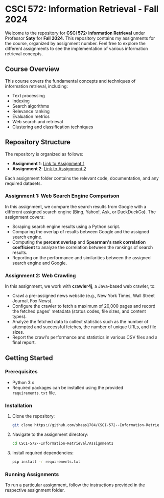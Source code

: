 # CSCI 572: Information Retrieval - Fall 2024

Welcome to the repository for **CSCI 572: Information Retrieval** under Professor **Saty** for **Fall 2024**. This repository contains my assignments for the course, organized by assignment number. Feel free to explore the different assignments to see the implementation of various information retrieval concepts.

## Course Overview

This course covers the fundamental concepts and techniques of information retrieval, including:

- Text processing
- Indexing
- Search algorithms
- Relevance ranking
- Evaluation metrics
- Web search and retrieval
- Clustering and classification techniques

## Repository Structure

The repository is organized as follows:

- **Assignment 1**: [Link to Assignment 1](Assignment%201/)
- **Assignment 2**: [Link to Assignment 2](Assignment%202/)

Each assignment folder contains the relevant code, documentation, and any required datasets.

### Assignment 1: Web Search Engine Comparison

In this assignment, we compare the search results from Google with a different assigned search engine (Bing, Yahoo!, Ask, or DuckDuckGo). The assignment covers:
- Scraping search engine results using a Python script.
- Comparing the overlap of results between Google and the assigned search engine.
- Computing the **percent overlap** and **Spearman's rank correlation coefficient** to analyze the correlation between the rankings of search results.
- Reporting on the performance and similarities between the assigned search engine and Google.

### Assignment 2: Web Crawling

In this assignment, we work with **crawler4j**, a Java-based web crawler, to:
- Crawl a pre-assigned news website (e.g., New York Times, Wall Street Journal, Fox News).
- Configure the crawler to fetch a maximum of 20,000 pages and record the fetched pages' metadata (status codes, file sizes, and content types).
- Analyze the fetched data to collect statistics such as the number of attempted and successful fetches, the number of unique URLs, and file sizes.
- Report the crawl's performance and statistics in various CSV files and a final report.


## Getting Started

### Prerequisites

- Python 3.x
- Required packages can be installed using the provided `requirements.txt` file.

### Installation

1. Clone the repository:
    ```bash
    git clone https://github.com/shaas1704/CSCI-572--Information-Retrieval.git
    ```
2. Navigate to the assignment directory:
    ```bash
    cd CSCI-572--Information-Retrieval/Assignment1
    ```
3. Install required dependencies:
    ```bash
    pip install -r requirements.txt
    ```

### Running Assignments

To run a particular assignment, follow the instructions provided in the respective assignment folder.
